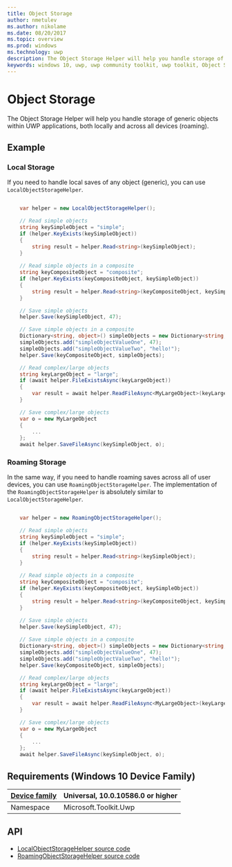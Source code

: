 ```yaml
---
title: Object Storage
author: nmetulev
ms.author: nikolame
ms.date: 08/20/2017
ms.topic: overview
ms.prod: windows
ms.technology: uwp
description: The Object Storage Helper will help you handle storage of generic objects within UWP applications, both locally and across all devices (roaming).
keywords: windows 10, uwp, uwp community toolkit, uwp toolkit, Object Storage, local storage, roaming storage
---
```


# Object Storage

The Object Storage Helper will help you handle storage of generic objects within UWP applications, both locally and across all devices (roaming).

## Example

### Local Storage

If you need to handle local saves of any object (generic), you can use `LocalObjectStorageHelper`.

```csharp

    var helper = new LocalObjectStorageHelper();

    // Read simple objects
    string keySimpleObject = "simple";
    if (helper.KeyExists(keySimpleObject))
    {
        string result = helper.Read<string>(keySimpleObject);
    }
    
    // Read simple objects in a composite
    string keyCompositeObject = "composite";
    if (helper.KeyExists(keyCompositeObject, keySimpleObject))
    {
        string result = helper.Read<string>(keyCompositeObject, keySimpleObject);
    }

    // Save simple objects
    helper.Save(keySimpleObject, 47);

    // Save simple objects in a composite
    Dictionary<string, object>() simpleObjects = new Dictionary<string, object>();
    simpleObjects.add("simpleObjectValueOne", 47);
    simpleObjects.add("simpleObjectValueTwo", "hello!");
    helper.Save(keyCompositeObject, simpleObjects);

    // Read complex/large objects 
    string keyLargeObject = "large";
    if (await helper.FileExistsAsync(keyLargeObject))
    {
        var result = await helper.ReadFileAsync<MyLargeObject>(keyLargeObject);
    }

    // Save complex/large objects 
    var o = new MyLargeObject
    {
        ...
    };
    await helper.SaveFileAsync(keySimpleObject, o);
```

### Roaming Storage

In the same way, if you need to handle roaming saves across all of user devices, you can use `RoamingObjectStorageHelper`.
The implementation of the `RoamingObjectStorageHelper` is absolutely similar to `LocalObjectStorageHelper`.

```csharp

    var helper = new RoamingObjectStorageHelper();

    // Read simple objects
    string keySimpleObject = "simple";
    if (helper.KeyExists(keySimpleObject))
    {
        string result = helper.Read<string>(keySimpleObject);
    }
    
    // Read simple objects in a composite
    string keyCompositeObject = "composite";
    if (helper.KeyExists(keyCompositeObject, keySimpleObject))
    {
        string result = helper.Read<string>(keyCompositeObject, keySimpleObject);
    }

    // Save simple objects
    helper.Save(keySimpleObject, 47);
    
    // Save simple objects in a composite
    Dictionary<string, object>() simpleObjects = new Dictionary<string, object>();
    simpleObjects.add("simpleObjectValueOne", 47);
    simpleObjects.add("simpleObjectValueTwo", "hello!");
    helper.Save(keyCompositeObject, simpleObjects);

    // Read complex/large objects 
    string keyLargeObject = "large";
    if (await helper.FileExistsAsync(keyLargeObject))
    {
        var result = await helper.ReadFileAsync<MyLargeObject>(keyLargeObject);
    }

    // Save complex/large objects 
    var o = new MyLargeObject
    {
        ...
    };
    await helper.SaveFileAsync(keySimpleObject, o);
```

## Requirements (Windows 10 Device Family)

| [Device family](http://go.microsoft.com/fwlink/p/?LinkID=526370) | Universal, 10.0.10586.0 or higher |
| --- | --- |
| Namespace | Microsoft.Toolkit.Uwp |

## API
* [LocalObjectStorageHelper source code](https://github.com/Microsoft/UWPCommunityToolkit/blob/master/Microsoft.Toolkit.Uwp/Helpers/ObjectStorage/LocalObjectStorageHelper.cs)
* [RoamingObjectStorageHelper source code](https://github.com/Microsoft/UWPCommunityToolkit/blob/master/Microsoft.Toolkit.Uwp/Helpers/ObjectStorage/RoamingObjectStorageHelper.cs)

